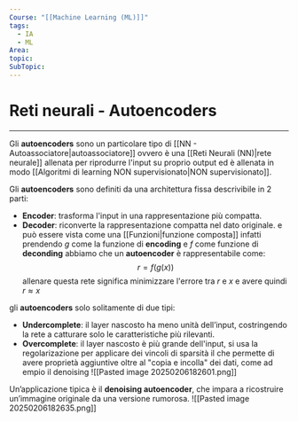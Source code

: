 ```yaml
---
Course: "[[Machine Learning (ML)]]"
tags:
  - IA
  - ML
Area: 
topic: 
SubTopic:
---
```

# Reti neurali - Autoencoders
---
Gli __autoencoders__ sono un particolare tipo di [[NN - Autoassociatore|autoassociatore]] ovvero è una  [[Reti Neurali (NN)|rete neurale]] allenata per riprodurre l'input su proprio output ed è allenata in modo [[Algoritmi di learning NON supervisionato|NON supervisionato]]. 

Gli __autoencoders__ sono definiti da una architettura fissa descrivibile in 2 parti:
- __Encoder__: trasforma l'input in una rappresentazione più compatta.
- __Decoder__: riconverte la rappresentazione compatta nel dato originale.
e può essere vista come una [[Funzioni|funzione composta]] infatti prendendo $g$ come la funzione di __encoding__ e $f$ come funzione di __deconding__ abbiamo che un __autoencoder__ è rappresentabile come: $$r=f(g(x))$$ allenare questa rete significa minimizzare l'errore tra $r$ e $x$  e avere quindi $r \approx x$
 

gli __autoencoders__ solo solitamente di due tipi:
- __Undercomplete__: il layer nascosto ha meno unità dell’input, costringendo la rete a catturare solo le caratteristiche più rilevanti.
- __Overcomplete__: il layer nascosto è più grande dell'input, si usa la regolarizazione per  applicare dei vincoli di sparsità il che permette di avere proprietà aggiuntive oltre al "copia e incolla" dei dati, come ad empio il denoising 
![[Pasted image 20250206182601.png]]

Un’applicazione tipica è il __denoising autoencoder__, che impara a ricostruire un’immagine originale da una versione rumorosa.
![[Pasted image 20250206182635.png]]